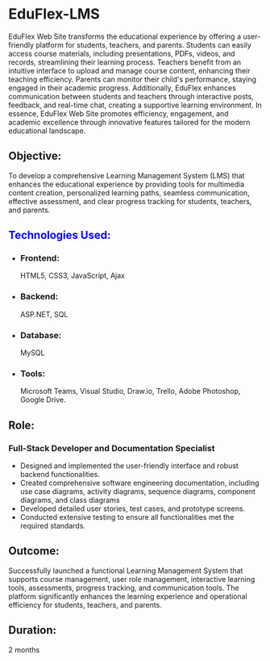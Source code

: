 <h1>EduFlex-LMS</h1>
EduFlex Web Site transforms the educational experience by offering a user-friendly platform for students, teachers, and parents. Students can easily access course materials, including presentations, PDFs, videos, and records, streamlining their learning process. Teachers benefit from an intuitive interface to upload and manage course content, enhancing their teaching efficiency.
Parents can monitor their child's performance, staying engaged in their academic progress. Additionally, EduFlex enhances communication between students and teachers through interactive posts, feedback, and real-time chat, creating a supportive learning environment.
In essence, EduFlex Web Site promotes efficiency, engagement, and academic excellence through innovative features tailored for the modern educational landscape.
<h2>Objective:</h2>To develop a comprehensive Learning Management System (LMS) that enhances the educational experience by providing tools for multimedia content creation, personalized learning paths, seamless communication, effective assessment, and clear progress tracking for students, teachers, and parents.

<h2 style="color:blue;">Technologies Used:</h2>
<ul>
  <li><h3>Frontend:</h3> HTML5, CSS3, JavaScript, Ajax</li>
  <li><h3>Backend:</h3> ASP.NET, SQL</li>
  <li><h3>Database:</h3> MySQL</li>
  <li><h3>Tools:</h3> Microsoft Teams, Visual Studio, Draw.io, Trello, Adobe Photoshop, Google Drive.</li>
</ul>



<h2>Role:</h2> 
<h3>Full-Stack Developer and Documentation Specialist</h3>
<ul>
  <li>Designed and implemented the user-friendly interface and robust backend functionalities.</li>
  <li>Created comprehensive software engineering documentation, including use case diagrams, activity diagrams, sequence diagrams, component diagrams, and class diagrams</li>
  <li>Developed detailed user stories, test cases, and prototype screens.</li>
  <li>Conducted extensive testing to ensure all functionalities met the required standards.</li>
</ul>



<h2>Outcome:</h2> Successfully launched a functional Learning Management System that supports course management, user role management, interactive learning tools, assessments, progress tracking, and communication tools. The platform significantly enhances the learning experience and operational efficiency for students, teachers, and parents.

<h2>Duration:</h2> 2 months

